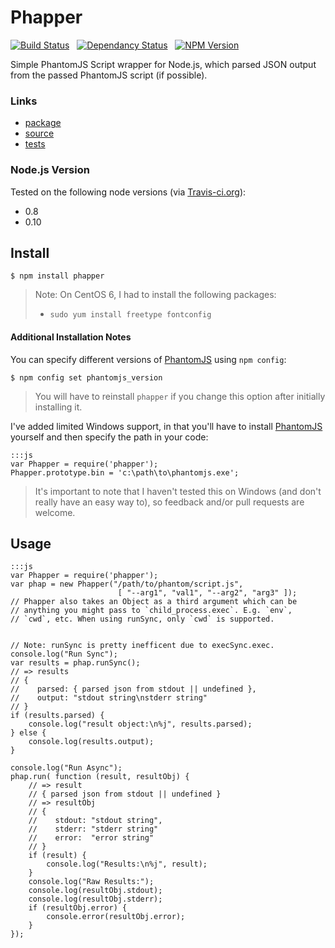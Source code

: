 # Phapper

[![Build Status](https://travis-ci.org/jmervine/phapper.png?branch=master)](https://travis-ci.org/jmervine/phapper) &nbsp; [![Dependancy Status](https://david-dm.org/jmervine/phapper.png)](https://david-dm.org/jmervine/phapper) &nbsp; [![NPM Version](https://badge.fury.io/js/phapper.png)](https://badge.fury.io/js/phapper)


Simple PhantomJS Script wrapper for Node.js, which parsed JSON output from the
passed PhantomJS script (if possible).

### Links

* [package](https://npmjs.org/package/phapper)
* [source](http://github.com/jmervine/phapper)
* [tests](https://travis-ci.org/jmervine/phapper)

### Node.js Version

Tested on the following node versions (via [Travis-ci.org](http://travis-ci.org)):

- 0.8
- 0.10


## Install

    $ npm install phapper
    
> Note: On CentOS 6, I had to install the following packages:
> - `sudo yum install freetype fontconfig`

#### Additional Installation Notes

You can specify different versions of [PhantomJS](http://mervine.net/phantomjs) using `npm config`:

    $ npm config set phantomjs_version

> You will have to reinstall `phapper` if you change this option after initially installing it.

I've added limited Windows support, in that you'll have to install [PhantomJS](http://mervine.net/phantomjs) yourself and then specify the path in your code:

    :::js
    var Phapper = require('phapper');
    Phapper.prototype.bin = 'c:\path\to\phantomjs.exe';

> It's important to note that I haven't tested this on Windows (and don't really have an easy way to), so feedback and/or pull requests are welcome.


## Usage

    :::js
    var Phapper = require('phapper');
    var phap = new Phapper("/path/to/phantom/script.js",
                            [ "--arg1", "val1", "--arg2", "arg3" ]);
    // Phapper also takes an Object as a third argument which can be
    // anything you might pass to `child_process.exec`. E.g. `env`,
    // `cwd`, etc. When using runSync, only `cwd` is supported.


    // Note: runSync is pretty inefficent due to execSync.exec.
    console.log("Run Sync");
    var results = phap.runSync();
    // => results
    // {
    //    parsed: { parsed json from stdout || undefined },
    //    output: "stdout string\nstderr string"
    // }
    if (results.parsed) {
        console.log("result object:\n%j", results.parsed);
    } else {
        console.log(results.output);
    }

    console.log("Run Async");
    phap.run( function (result, resultObj) {
        // => result
        // { parsed json from stdout || undefined }
        // => resultObj
        // {
        //    stdout: "stdout string",
        //    stderr: "stderr string"
        //    error:  "error string"
        // }
        if (result) {
            console.log("Results:\n%j", result);
        }
        console.log("Raw Results:");
        console.log(resultObj.stdout);
        console.log(resultObj.stderr);
        if (resultObj.error) {
            console.error(resultObj.error);
        }
    });

